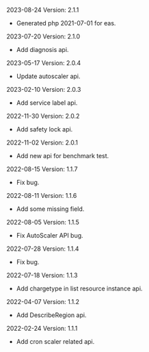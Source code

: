 2023-08-24 Version: 2.1.1
- Generated php 2021-07-01 for eas.

2023-07-20 Version: 2.1.0
- Add diagnosis api.

2023-05-17 Version: 2.0.4
- Update autoscaler api.

2023-02-10 Version: 2.0.3
- Add service label api.

2022-11-30 Version: 2.0.2
- Add safety lock api.

2022-11-02 Version: 2.0.1
- Add new api for benchmark test.

2022-08-15 Version: 1.1.7
- Fix bug.

2022-08-11 Version: 1.1.6
- Add some missing field.

2022-08-05 Version: 1.1.5
- Fix AutoScaler API bug.

2022-07-28 Version: 1.1.4
- Fix bug.

2022-07-18 Version: 1.1.3
- Add chargetype in list resource instance api.

2022-04-07 Version: 1.1.2
- Add DescribeRegion api.

2022-02-24 Version: 1.1.1
- Add cron scaler related api.

